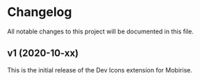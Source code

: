 # Changelog

All notable changes to this project will be documented in this file.

## v1 (2020-10-xx)

This is the initial release of the Dev Icons extension for Mobirise.